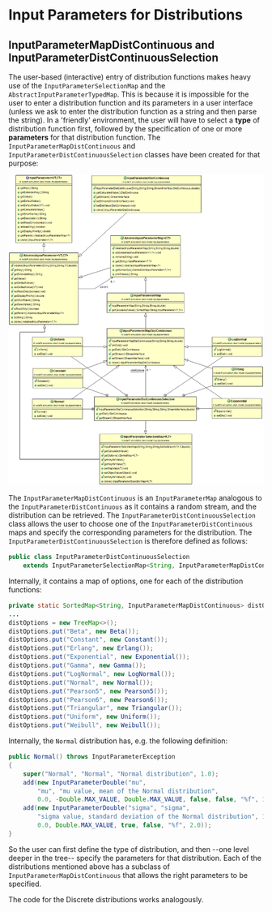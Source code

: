 #  Input Parameters for Distributions

## InputParameterMapDistContinuous and InputParameterDistContinuousSelection

The user-based (interactive) entry of distribution functions makes heavy use of the `InputParameterSelectionMap` and the `AbstractInputParameterTypedMap`. This is because it is impossible for the user to enter a distribution function and its parameters in a user interface (unless we ask to enter the distribution function as a string and then parse the string). In a 'friendly' environment, the user will have to select a **type** of distribution function first, followed by the specification of one or more **parameters** for that distribution function. The `InputParameterMapDistContinuous` and `InputParameterDistContinuousSelection` classes have been created for that purpose:

![](../images/input-parameters-dist.png)

The `InputParameterMapDistContinuous` is an `InputParameterMap` analogous to the `InputParameterDistContinuous` as it contains a random stream, and the distribution can be retrieved. The `InputParameterDistContinuousSelection` class allows the user to choose one of the `InputParameterDistContinuous` maps and specify the corresponding parameters for the distribution. The `InputParameterDistContinuousSelection` is therefore defined as follows:

```java
public class InputParameterDistContinuousSelection 
    extends InputParameterSelectionMap<String, InputParameterMapDistContinuous>
```

Internally, it contains a map of options, one for each of the distribution functions:

```java
private static SortedMap<String, InputParameterMapDistContinuous> distOptions;
...
distOptions = new TreeMap<>();
distOptions.put("Beta", new Beta());
distOptions.put("Constant", new Constant());
distOptions.put("Erlang", new Erlang());
distOptions.put("Exponential", new Exponential());
distOptions.put("Gamma", new Gamma());
distOptions.put("LogNormal", new LogNormal());
distOptions.put("Normal", new Normal());
distOptions.put("Pearson5", new Pearson5());
distOptions.put("Pearson6", new Pearson6());
distOptions.put("Triangular", new Triangular());
distOptions.put("Uniform", new Uniform());
distOptions.put("Weibull", new Weibull());
```

Internally, the `Normal` distribution has, e.g. the following definition:

```java
public Normal() throws InputParameterException
{
    super("Normal", "Normal", "Normal distribution", 1.0);
    add(new InputParameterDouble("mu", 
        "mu", "mu value, mean of the Normal distribution", 
        0.0, -Double.MAX_VALUE, Double.MAX_VALUE, false, false, "%f", 1.0));
    add(new InputParameterDouble("sigma", "sigma", 
        "sigma value, standard deviation of the Normal distribution", 1.0,
        0.0, Double.MAX_VALUE, true, false, "%f", 2.0));
}
```

So the user can first define the type of distribution, and then --one level deeper in the tree-- specify the parameters for that distribution. Each of the distributions mentioned above has a subclass of `InputParameterMapDistContinuous` that allows the right parameters to be specified.

The code for the Discrete distributions works analogously.
